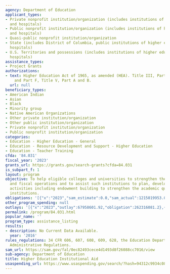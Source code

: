 ```yaml
---
agency: Department of Education
applicant_types:
- Private nonprofit institution/organization (includes institutions of higher education
  and hospitals)
- Public nonprofit institution/organization (includes institutions of higher education
  and hospitals)
- Quasi-public nonprofit institution/organization
- State (includes District of Columbia, public institutions of higher education and
  hospitals)
- U.S. Territories and possessions (includes institutions of higher education and
  hospitals)
assistance_types:
- Project Grants
authorizations:
- text: Higher Education Act of 1965, as amended (HEA). Title III, Part A, Part B
    and Part F, Title V, Part A and B.
  url: null
beneficiary_types:
- American Indian
- Asian
- Black
- Minority group
- Native American Organizations
- Other private institution/organization
- Other public institution/organization
- Private nonprofit institution/organization
- Public nonprofit institution/organization
categories:
- Education - Higher Education - General
- Education - Resource Development and Support - Higher Education
- Education - Teacher Training
cfda: '84.031'
fiscal_year: '2023'
grants_url: https://grants.gov/search-grants?cfda=84.031
is_subpart_f: 1
layout: program
objective: To help eligible colleges and universities to strengthen their management
  and fiscal operations and to assist such institutions to plan, develop, or implement
  activities including endowment building to strengthen the academic quality of their
  institutions.
obligations: '[{"x":"2023","sam_estimate":0.0,"sam_actual":1215019953.0,"usa_spending_actual":1200196324.64},{"x":"2024","sam_estimate":0.0,"sam_actual":1206295394.0,"usa_spending_actual":1194216685.96},{"x":"2025","sam_estimate":0.0,"sam_actual":1318077000.0,"usa_spending_actual":0.0}]'
other_program_spending: null
outlays: '[{"x":"2023","outlay":67958601.92,"obligation":262316081.2},{"x":"2024","outlay":192689.63,"obligation":160651047.0},{"x":"2025","outlay":0.0,"obligation":0.0}]'
permalink: /program/84.031.html
popular_name: ''
program_type: assistance_listing
results:
- description: No Current Data Available.
  year: '2016'
rules_regulations: 34 CFR 606, 607, 608, 609, 628, the Education Department General
  Administrative Regulations.
sam_url: https://sam.gov/fal/0ec82493cece4d1493d8f26088cc7016/view
sub-agency: Department of Education
title: Higher Education Institutional Aid
usaspending_url: https://www.usaspending.gov/search/?hash=94312c9934c087edf54c2fb39c7fd71c
---
```

